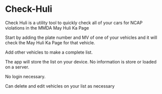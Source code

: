 # Check-Huli
Check Huli is a utility tool to quickly check all of your cars for NCAP violations in the MMDA May Huli Ka Page

Start by adding the plate number and MV of one of your vehicles and it will check the May Huli Ka Page for that vehicle.

Add other vehicles to make a complete list. 

The app will store the list on your device. No information is store or loaded on a server. 

No login necessary. 

Can delete and edit vehicles on your list as necessary
